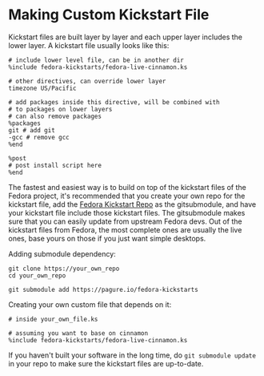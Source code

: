 # Making Custom Kickstart File

Kickstart files are built layer by layer and each upper layer includes the lower layer. A kickstart file usually looks like this:

```shell
# include lower level file, can be in another dir
%include fedora-kickstarts/fedora-live-cinnamon.ks

# other directives, can override lower layer
timezone US/Pacific

# add packages inside this directive, will be combined with
# to packages on lower layers
# can also remove packages
%packages
git # add git
-gcc # remove gcc
%end

%post
# post install script here
%end
```

The fastest and easiest way is to build on top of the kickstart files of the Fedora project, it's recommended that you create your own repo for the kickstart file, add the [Fedora Kickstart Repo](1) as the gitsubmodule, and have your kickstart file include those kickstart files. The gitsubmodule makes sure that you can easily update from upstream Fedora devs. Out of the kickstart files from Fedora, the most complete ones are usually the live ones, base yours on those if you just want simple desktops.

Adding submodule dependency:

```shell
git clone https://your_own_repo
cd your_own_repo

git submodule add https://pagure.io/fedora-kickstarts
```

Creating your own custom file that depends on it:

```shell
# inside your_own_file.ks

# assuming you want to base on cinnamon
%include fedora-kickstarts/fedora-live-cinnamon.ks
```

If you haven't built your software in the long time, do ``git submodule update`` in your repo to make sure the kickstart files are up-to-date.

[1]: https://pagure.io/fedora-kickstarts